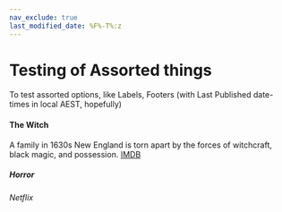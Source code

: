 ```yaml
---
nav_exclude: true
last_modified_date: %F%-T%:z   
---
```


# Testing of Assorted things
To test assorted options, like Labels, Footers (with Last Published date-times in local AEST, hopefully)
#### The Witch
A family in 1630s New England is torn apart by the forces of witchcraft, black magic, and possession.
[IMDB](https://www.imdb.com/title/tt4263482/)
##### Horror
###### Netflix

